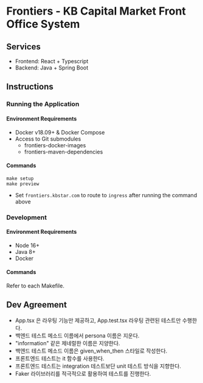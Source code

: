 # Frontiers - KB Capital Market Front Office System

## Services

- Frontend: React + Typescript
- Backend: Java + Spring Boot

## Instructions

### Running the Application

#### Environment Requirements

- Docker v18.09+ & Docker Compose
- Access to Git submodules
  - frontiers-docker-images
  - frontiers-maven-dependencies

#### Commands

```shell
make setup
make preview
```

- Set `frontiers.kbstar.com` to route to `ingress` after running the command above

### Development

#### Environment Requirements

- Node 16+
- Java 8+
- Docker

#### Commands

Refer to each Makefile.

## Dev Agreement

- App.tsx 은 라우팅 기능만 제공하고, App.test.tsx 라우팅 관련된 테스트만 수행한다.
- 백엔드 테스트 메소드 이름에서 persona 이름은 지운다.
- "information" 같은 제네럴한 이름은 지양한다.
- 백엔드 테스트 메소드 이름은 given_when_then 스타일로 작성한다.
- 프론트엔드 테스트는 it 함수를 사용한다.
- 프론트엔드 테스트는 integration 테스트보단 unit 테스트 방식을 지향한다.
- Faker 라이브러리를 적극적으로 활용하여 테스트를 진행한다.
